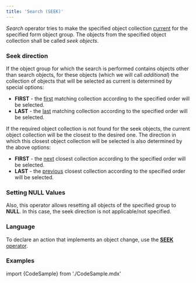 ```yaml
---
title: 'Search (SEEK)'
---
```


*Search* operator tries to make the specified object collection [current](Form_structure.md#currentObject-broken) for the specified form object group. The objects from the specified object collection shall be called *seek objects*.

### Seek direction

If the object group for which the search is performed contains objects other than search objects, for these objects (which we will call *additional*) the collection of objects that will be selected as current is determined by special options:

-   **FIRST** - the <u>first</u> matching collection according to the specified order will be selected. 
-   **LAST** - the <u>last</u> matching collection according to the specified order will be selected. 

If the required object collection is not found for the seek objects, the current object collection will be the closest to the desired one. The direction in which this closest object collection will be selected is also determined by the above options:

-   **FIRST** - the <u>next</u> closest collection according to the specified order will be selected. 
-   **LAST** - the <u>previous</u> closest collection according to the specified order will be selected. 

### Setting NULL Values

Also, this operator allows resetting all objects of the specified group to **NULL**. In this case, the seek direction is not applicable/not specified.

### Language

To declare an action that implements an object change, use the [**SEEK** operator](SEEK_operator.md).

### Examples

import {CodeSample} from './CodeSample.mdx'

<CodeSample url="https://documentation.lsfusion.org/sample?file=ActionSample&block=seek"/>
